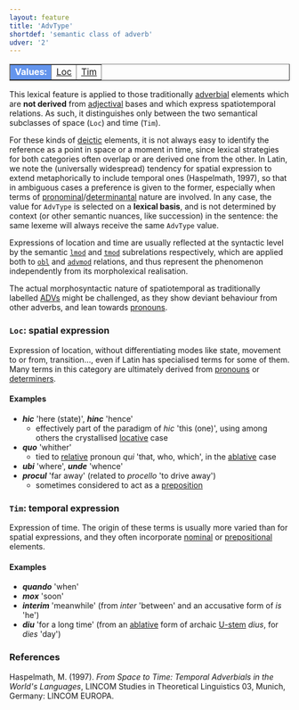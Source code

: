 ```yaml
---
layout: feature
title: 'AdvType'
shortdef: 'semantic class of adverb'
udver: '2'
---
```


<table class="typeindex" border="1">
<tr>
  <td style="background-color:cornflowerblue;color:white"><strong>Values:</strong> </td>
  <td><a href="#Loc">Loc</a></td>
  <td><a href="#Tim">Tim</a></td>
</tr>
</table>

This lexical feature is applied to those traditionally [adverbial](la-pos/ADV) elements which are **not derived** from [adjectival](la-pos/ADJ) bases and which express spatiotemporal relations. As such, it distinguishes only between the two semantical subclasses of space (`Loc`) and time (`Tim`). 

For these kinds of [deictic](la-feat/PronType) elements, it is not always easy to identify the reference as a point in space or a moment in time, since lexical strategies for both categories often overlap or are derived one from the other. In Latin, we note the (universally widespread) tendency for spatial expression to extend metaphorically to include temporal ones (Haspelmath, 1997), so that in ambiguous cases a preference is given to the former, especially when terms of [pronominal](la-pos/PRON)/[determinantal](la-pos/DET) nature are involved. In any case, the value for `AdvType` is selected on a **lexical basis**, and is not determined by context (or other semantic nuances, like succession) in the sentence: the same lexeme will always receive the same `AdvType` value.

Expressions of location and time are usually reflected at the syntactic level by the semantic [`lmod`](la-dep/obl-lmod) and [`tmod`](la-dep/advmod-tmod) subrelations respectively, which are applied both to [`obl`](la-dep/obl-tmod) and [`advmod`](la-dep/advmod-lmod) relations, and thus represent the phenomenon independently from its morpholexical realisation. 

The actual morphosyntactic nature of spatiotemporal as traditionally labelled [ADVs](la-pos/ADV) might be challenged, as they show deviant behaviour from other adverbs, and lean towards [pronouns](la-feat/PRON).

### <a name="Loc">`Loc`</a>: spatial expression

Expression of location, without differentiating modes like state, movement to or from, transition..., even if Latin has specialised terms for some of them. Many terms in this category are ultimately derived from [pronouns](la-pos/PRON) or [determiners](la-pos/DET).

#### Examples

* ***hic*** 'here (state)', ***hinc*** 'hence'
    * effectively part of the paradigm of *hic* 'this (one)', using among others the crystallised [locative](la-feat/Case#Loc) case
* ***quo*** 'whither'
    * tied to [relative](la-feat/PronType#Rel) pronoun *qui* 'that, who, which', in the [ablative](la-feat/Case#Abl) case 
* ***ubi*** 'where', ***unde*** 'whence'
* ***procul*** 'far away' (related to *procello* 'to drive away')
    * sometimes considered to act as a [preposition](la-pos/ADP) 

### <a name="Tim">`Tim`</a>: temporal expression

Expression of time. The origin of these terms is usually more varied than for spatial expressions, and they often incorporate [nominal](la-pos/NOUN) or [prepositional](la-pos/ADP) elements.

#### Examples

* ***quando*** 'when'
* ***mox*** 'soon'
* ***interim*** 'meanwhile' (from *inter* 'between' and an accusative form of *is* 'he')
* ***diu*** 'for a long time' (from an [ablative](la-feat/Case) form of archaic [U-stem](la-feat/InflClass) *dius*, for *dies* 'day')


### References

Haspelmath, M. (1997). *From Space to Time: Temporal Adverbials in the World's Languages*, LINCOM Studies in Theoretical Linguistics 03, Munich, Germany: LINCOM
EUROPA.







<!-- Interlanguage links updated Po lis 14 15:34:39 CET 2022 -->
